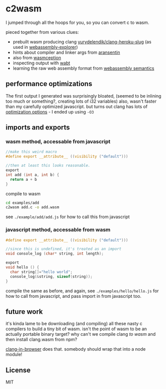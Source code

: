 # c2wasm

I jumped through all the hoops for you, so you can convert c to wasm.

pieced together from various clues:

* prebuilt wasm producing clang [yurydelendik/clang-heroku-slug](https://github.com/yurydelendik/clang-heroku-slug/tree/master/precomp) (as used in [webassembly-explorer](https://mbebenita.github.io/WasmExplorer/))
* hints about compiler and linker args from [aransentin](https://aransentin.github.io/cwasm/)
* also from [wasmception](https://github.com/yurydelendik/wasmception)
* inspecting output with [wabt](https://github.com/WebAssembly/wabt)
* learning the raw web assembly format from [webassembly semantics](https://webassembly.org/docs/semantics/)

## performance optimizations

The first output I generated was surprisingly bloated, (seemed to be inlining too much or something?,
creating lots of i32 variables) also, wasn't faster than my carefully optimized javascript.
but turns out clang has lots of [optimization options](https://stackoverflow.com/questions/15548023/clang-optimization-levels) - I ended up using `-O3`

## imports and exports

### wasm method, accessable from javascript

``` c
//make this weird macro
#define export __attribute__ ((visibility ("default")))

//then at least this looks reasonable.
export
int add (int a, int b) {
  return a + b
}
```
compile to wasm

``` bash
cd examples/add
c2wasm add.c -o add.wasm
```

see `./example/add/add.js` for how to call this from javascript

### javascript method, accessable from wasm

``` c
#define export __attribute__ ((visibility ("default")))

//since this is undefined, it's treated as an import
void console_log (char* string, int length);

export
void hello () {
  char string[]="hello world";
  console_log(&string, sizeof(string));
}
```

compile the same as before, and again, see `./examples/hello/hello.js` for how to call
from javascript, and pass import in from javascript too.

## future work

it's kinda lame to be downloading (and compiling) all these nasty c compilers
to build a tiny bit of wasm. isn't the point of wasm to be an actually portable
binary target? why can't we compile clang _to wasm_ and then install clang.wasm
from npm?

[clang-in-browser](https://tbfleming.github.io/cib/) does that. somebody should
wrap that into a node module!

## License

MIT

